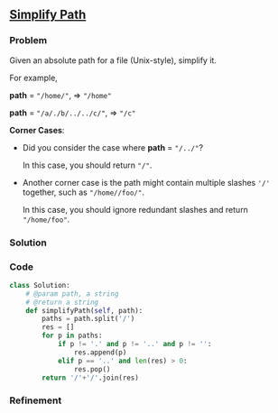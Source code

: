 ## [Simplify Path](https://leetcode.com/problems/simplify-path/)

### Problem

Given an absolute path for a file (Unix-style), simplify it.

For example,

__path__ = `"/home/"`, => `"/home"`

__path__ = `"/a/./b/../../c/"`, => `"/c"`

__Corner Cases__:

- Did you consider the case where __path__ = `"/../"`?
    
  In this case, you should return `"/"`.
- Another corner case is the path might contain multiple slashes `'/'` together, such as `"/home//foo/"`.
  
  In this case, you should ignore redundant slashes and return `"/home/foo"`.

### Solution


### Code

``` Python
class Solution:
    # @param path, a string
    # @return a string
    def simplifyPath(self, path):
        paths = path.split('/')
        res = []
        for p in paths:
            if p != '.' and p != '..' and p != '':
                res.append(p)
            elif p == '..' and len(res) > 0:
                res.pop()
        return '/'+'/'.join(res)
```

### Refinement
